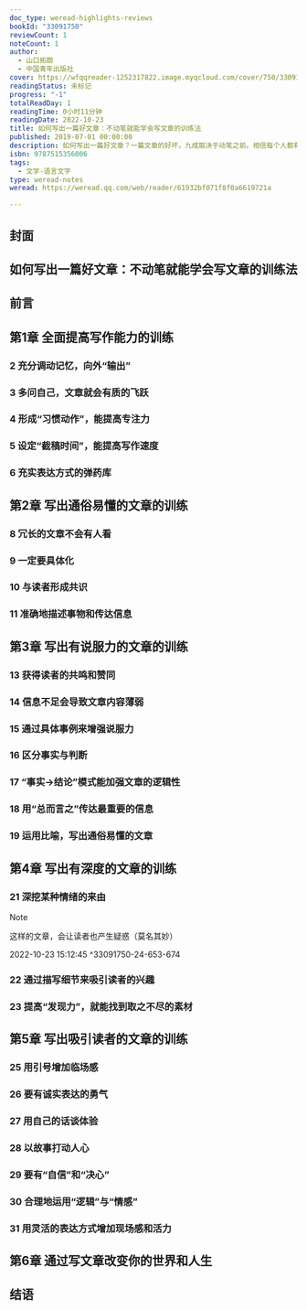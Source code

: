 ```yaml
---
doc_type: weread-highlights-reviews
bookId: "33091750"
reviewCount: 1
noteCount: 1
author:
  - 山口拓朗
  - 中国青年出版社
cover: https://wfqqreader-1252317822.image.myqcloud.com/cover/750/33091750/t7_33091750.jpg
readingStatus: 未标记
progress: "-1"
totalReadDay: 1
readingTime: 0小时11分钟
readingDate: 2022-10-23
title: 如何写出一篇好文章：不动笔就能学会写文章的训练法
published: 2019-07-01 00:00:00
description: 如何写出一篇好文章？一篇文章的好坏，九成取决于动笔之前。相信每个人都有枯坐在桌前，面对空白的Word文档苦苦思索的经验。不管是Email、广告文案还是企划书，“写不出来”“不知该如何开始”“写的东西没办法说服人”……永远都是职场菜鸟、写作小白的噩梦。本书并非专门写给“写手”看的，而是写给普通人的写作书。本书作者在成为日本写作高手之前，文章被批评为无趣、不具说服力、没有观点……差点失去了成为职业写作者的信心。通过不断思考何谓“好看的文章”，终于将“随便写写”上升到“写之前先准备”“思考过后再写”“写时思路清晰”……下笔必成的状态。
isbn: 9787515356006
tags:
  - 文学-语言文字
type: weread-notes
weread: https://weread.qq.com/web/reader/61932bf071f8f0a6619721a

---
```



## 封面

## 如何写出一篇好文章：不动笔就能学会写文章的训练法

## 前言

## 第1章 全面提高写作能力的训练

### 2 充分调动记忆，向外“输出”

### 3 多问自己，文章就会有质的飞跃

### 4 形成“习惯动作”，能提高专注力

### 5 设定“截稿时间”，能提高写作速度

### 6 充实表达方式的弹药库

## 第2章 写出通俗易懂的文章的训练

### 8 冗长的文章不会有人看

### 9 一定要具体化

### 10 与读者形成共识

### 11 准确地描述事物和传达信息

## 第3章 写出有说服力的文章的训练

### 13 获得读者的共鸣和赞同

### 14 信息不足会导致文章内容薄弱

### 15 通过具体事例来增强说服力

### 16 区分事实与判断

### 17 “事实→结论”模式能加强文章的逻辑性

### 18 用“总而言之”传达最重要的信息

### 19 运用比喻，写出通俗易懂的文章

## 第4章 写出有深度的文章的训练

### 21 深挖某种情绪的来由

> [!NOTE] 
> 这样的文章，会让读者也产生疑惑（莫名其妙）
> 
> 2022-10-23 15:12:45 ^33091750-24-653-674

### 22 通过描写细节来吸引读者的兴趣

### 23 提高“发现力”，就能找到取之不尽的素材

## 第5章 写出吸引读者的文章的训练

### 25 用引号增加临场感

### 26 要有诚实表达的勇气

### 27 用自己的话谈体验

### 28 以故事打动人心

### 29 要有“自信”和“决心”

### 30 合理地运用“逻辑”与“情感”

### 31 用灵活的表达方式增加现场感和活力

## 第6章 通过写文章改变你的世界和人生

## 结语

